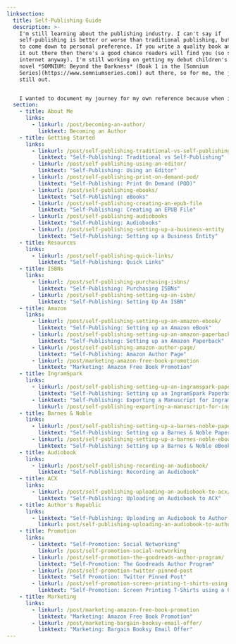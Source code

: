 ```yaml
---
linksection:
  title: Self-Publishing Guide
  description: >-
    I'm still learning about the publishing industry. I can't say if
    self-publishing is better or worse than traditional publishing, but it seems
    to come down to personal preference. If you write a quality book and can get
    it out there then there's a good chance readers will find you (so says the
    internet anyway). I'm still working on getting my debut children's fantasy
    novel *SOMNIUM: Beyond the Darkness* (Book 1 in the [Somnium
    Series](https://www.somniumseries.com)) out there, so for me, the jury is
    still out.


    I wanted to document my journey for my own reference because when it's time to get book 2 out there I'm going to need this! I'm a big DIYer and self-publishing my book has been no different. So far I've done everything myself (and by everything I mean everything - from setting up my website to formatting my files for print). To give credit where credit is due, my talented artist/husband created my cover, but since he doesn't so that for a living I consider it part of my DIY journey. If you're planning to self-publish your book and want to try doing it yourself as well then you might find some of these posts helpful.
  section:
    - title: About Me
      links:
        - linkurl: /post/becoming-an-author/
          linktext: Becoming an Author
    - title: Getting Started
      links:
        - linkurl: /post/self-publishing-traditional-vs-self-publishing/
          linktext: "Self-Publishing: Traditional vs Self-Publishing"
        - linkurl: /post/self-publishing-using-an-editor/
          linktext: "Self-Publishing: Using an Editor"
        - linkurl: /post/self-publishing-print-on-demand-pod/
          linktext: "Self-Publishing: Print On Demand (POD)"
        - linkurl: /post/self-publishing-ebooks/
          linktext: "Self-Publishing: eBooks"
        - linkurl: /post/self-publishing-creating-an-epub-file
          linktext: "Self-Publishing: Creating an EPUB File"
        - linkurl: /post/self-publishing-audiobooks
          linktext: "Self-Publishing: Audiobooks"
        - linkurl: /post/self-publishing-setting-up-a-business-entity
          linktext: "Self-Publishing: Setting up a Business Entity"
    - title: Resources
      links:
        - linkurl: /post/self-publishing-quick-links/
          linktext: "Self-Publishing: Quick Links"
    - title: ISBNs
      links:
        - linkurl: /post/self-publishing-purchasing-isbns/
          linktext: "Self-Publishing: Purchasing ISBNs"
        - linkurl: /post/self-publishing-setting-up-an-isbn/
          linktext: "Self-Publishing: Setting Up An ISBN"
    - title: Amazon
      links:
        - linkurl: /post/self-publishing-setting-up-an-amazon-ebook/
          linktext: "Self-Publishing: Setting up an Amazon eBook"
        - linkurl: /post/self-publishing-setting-up-an-amazon-paperback/
          linktext: "Self-Publishing: Setting up an Amazon Paperback"
        - linkurl: /post/self-publishing-amazon-author-page/
          linktext: "Self-Publishing: Amazon Author Page"
        - linkurl: /post/marketing-amazon-free-book-promotion
          linktext: "Marketing: Amazon Free Book Promotion"
    - title: IngramSpark
      links:
        - linkurl: /post/self-publishing-setting-up-an-ingramspark-paperback/
          linktext: "Self-Publishing: Setting up an IngramSpark Paperback"
        - linktext: "Self-Publishing: Exporting a Manuscript for IngramSpark"
          linkurl: /post/self-publishing-exporting-a-manuscript-for-ingramspark/
    - title: Barnes & Noble
      links:
        - linkurl: /post/self-publishing-setting-up-a-barnes-noble-paperback/
          linktext: "Self-Publishing: Setting up a Barnes & Noble Paperback"
        - linkurl: /post/self-publishing-setting-up-a-barnes-noble-ebook
          linktext: "Self-Publishing: Setting up a Barnes & Noble eBook"
    - title: Audiobook
      links:
        - linkurl: /post/self-publishing-recording-an-audiobook/
          linktext: "Self-Publishing: Recording an Audiobook"
    - title: ACX
      links:
        - linkurl: /post/self-publishing-uploading-an-audiobook-to-acx/
          linktext: "Self-Publishing: Uploading an Audiobook to ACX"
    - title: Author's Republic
      links:
        - linktext: "Self-Publishing: Uploading an Audiobook to Author's Republic"
          linkurl: post/self-publishing-uploading-an-audiobook-to-authors-republic/
    - title: Promotion
      links:
        - linktext: "Self-Promotion: Social Networking"
          linkurl: /post/self-promotion-social-networking
        - linkurl: /post/self-promotion-the-goodreads-author-program/
          linktext: "Self-Promotion: The Goodreads Author Program"
        - linkurl: /post/self-promotion-twitter-pinned-post
          linktext: "Self Promotion: Twitter Pinned Post"
        - linkurl: /post/self-promotion-screen-printing-t-shirts-using-a-cricut
          linktext: "Self-Promotion: Screen Printing T-Shirts using a Cricut"
    - title: Marketing
      links:
        - linkurl: /post/marketing-amazon-free-book-promotion
          linktext: "Marketing: Amazon Free Book Promotion"
        - linkurl: /post/marketing-bargain-booksy-email-offer/
          linktext: "Marketing: Bargain Booksy Email Offer"
---
```

